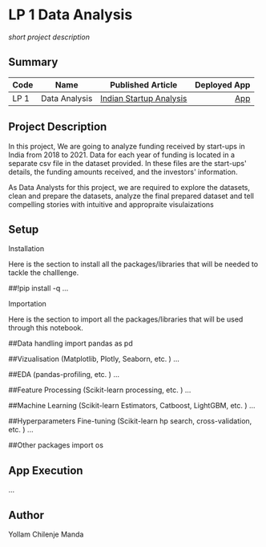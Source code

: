 # LP 1 Data Analysis
*short project description*

## Summary
| Code      | Name        | Published Article |  Deployed App |
|-----------|-------------|:-------------:|------:|
| LP 1 | Data Analysis |  [Indian Startup Analysis](https://github.com/Yollam-ai/LP-1/blob/main/article/article.docx ) | [App](/https://github.com/Yollam-ai/LP-1/blob/main/code/notebooks/INDIAN%20START-UP%20ECOSYSTEM%20FUNDING%20-%20EXPLORATORY%20DATA%20ANALYSIS.ipynb) |

## Project Description
In this project, We are going to analyze funding received by start-ups in India from 2018 to 2021. Data for each year of funding is located in a separate csv file in the dataset provided. In these files are the start-ups' details, the funding amounts received, and the investors' information.

As Data Analysts for this project, we are required to explore the datasets, clean and prepare the datasets, analyze the final prepared dataset and tell compelling stories with intuitive and appropraite visulaizations

## Setup

Installation

Here is the section to install all the packages/libraries that will be needed to tackle the challlenge.

##!pip install -q   ...
     
Importation

Here is the section to import all the packages/libraries that will be used through this notebook.

##Data handling
import pandas as pd

##Vizualisation (Matplotlib, Plotly, Seaborn, etc. )
...

##EDA (pandas-profiling, etc. )
...

##Feature Processing (Scikit-learn processing, etc. )
...

##Machine Learning (Scikit-learn Estimators, Catboost, LightGBM, etc. )
...

##Hyperparameters Fine-tuning (Scikit-learn hp search, cross-validation, etc. )
...

##Other packages
import os

     


## App Execution
...

## Author
Yollam Chilenje Manda

